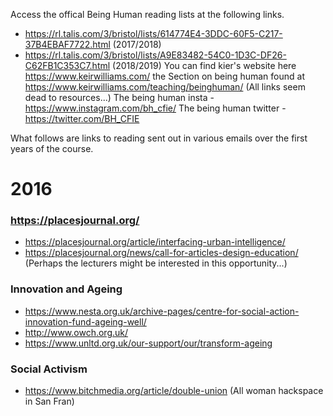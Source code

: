 Access the offical Being Human reading lists at the following links.
- https://rl.talis.com/3/bristol/lists/614774E4-3DDC-60F5-C217-37B4EBAF7722.html (2017/2018)
- https://rl.talis.com/3/bristol/lists/A9E83482-54C0-1D3C-DF26-C62FB1C353C7.html (2018/2019)
You can find kier's website here https://www.keirwilliams.com/
the Section on being human found at https://www.keirwilliams.com/teaching/beinghuman/ (All links seem dead to resources...)
The being human insta - https://www.instagram.com/bh_cfie/
The being human twitter - https://twitter.com/BH_CFIE


What follows are links to reading sent out in various emails over the first years of the course.

# 2016
### https://placesjournal.org/
 - https://placesjournal.org/article/interfacing-urban-intelligence/
 - https://placesjournal.org/news/call-for-articles-design-education/ (Perhaps the lecturers might be interested in this opportunity...)
 
### Innovation and Ageing
- https://www.nesta.org.uk/archive-pages/centre-for-social-action-innovation-fund-ageing-well/
- http://www.owch.org.uk/
- https://www.unltd.org.uk/our-support/our/transform-ageing


### Social Activism
- https://www.bitchmedia.org/article/double-union (All woman hackspace in San Fran)

